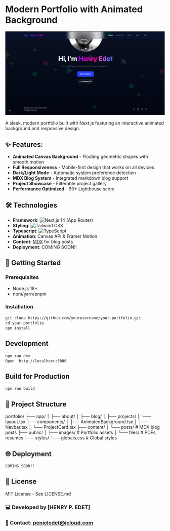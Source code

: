 # Modern Portfolio with Animated Background

![Portfolio Screenshot](./public/images/screenshots/portfolio-preview.png)

A sleek, modern portfolio built with Next.js featuring an interactive animated background and responsive design.

## ✨ Features:

- **Animated Canvas Background** - Floating geometric shapes with smooth motion
- **Full Responsiveness** - Mobile-first design that works on all devices
- **Dark/Light Mode** - Automatic system preference detection
- **MDX Blog System** - Integrated markdown blog support
- **Project Showcase** - Filterable project gallery
- **Performance Optimized** - 90+ Lighthouse score

## 🛠 Technologies

- **Framework**: ![Next.js](https://img.shields.io/badge/Next.js-000000?logo=nextdotjs) 14 (App Router)
- **Styling**: ![Tailwind CSS](https://img.shields.io/badge/Tailwind_CSS-38B2AC?logo=tailwind-css)
- **Typescript**: ![TypeScript](https://img.shields.io/badge/TypeScript-3178C6?logo=typescript)
- **Animation**: Canvas API & Framer Motion
- **Content**: [MDX](https://mdxjs.com/) for blog posts
- **Deployment**: COMING SOON!!

## 🚀 Getting Started

### Prerequisites
- Node.js 18+
- npm/yarn/pnpm

### Installation
    
    git clone https://github.com/yourusername/your-portfolio.git
    cd your-portfolio
    npm install

##    Development
    
    npm run dev
    Open  http://localhost:3000

##    Build for Production
    
    npm run build

##    📂 Project Structure
portfolio/
├── app/
│   ├── about/
│   ├── blog/
│   ├── projects/
│   └── layout.tsx
├── components/
│   ├── AnimatedBackground.tsx
│   ├── Navbar.tsx
│   └── ProjectCard.tsx
├── content/
│   └── posts/          # MDX blog posts
├── public/
│   ├── images/         # Portfolio assets
│   └── files/          # PDFs, resumes
└── styles/
    └── globals.css     # Global styles

##    🌐 Deployment
    COMING SOON!!

##    📝 License
MIT License - See LICENSE.md

###    💻 Developed by [HENRY P. EDET]
###    📧 Contact: penieledet@icloud.com
